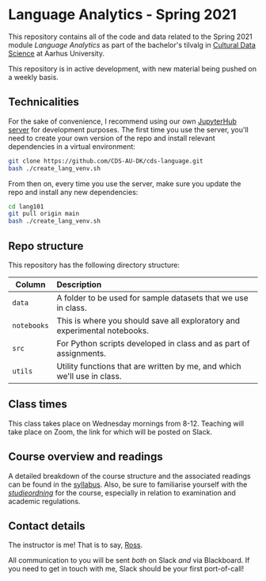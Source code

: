 # Language Analytics - Spring 2021

This repository contains all of the code and data related to the Spring 2021 module _Language Analytics_ as part of the bachelor's tilvalg in [Cultural Data Science](https://bachelor.au.dk/en/supplementary-subject/culturaldatascience/) at Aarhus University.

This repository is in active development, with new material being pushed on a weekly basis. 

## Technicalities

For the sake of convenience, I recommend using our own [JupyterHub server](https://worker02.chcaa.au.dk/jupyter/hub/login) for development purposes. The first time you use the server, you'll need to create your own version of the repo and install relevant dependencies in a virtual environment:

```bash
git clone https://github.com/CDS-AU-DK/cds-language.git
bash ./create_lang_venv.sh
```

From then on, every time you use the server, make sure you update the repo and install any new dependencies:

```bash
cd lang101
git pull origin main
bash ./create_lang_venv.sh
```

## Repo structure

This repository has the following directory structure:

| Column | Description|
|--------|:-----------|
```data```| A folder to be used for sample datasets that we use in class.
```notebooks``` | This is where you should save all exploratory and experimental notebooks.
```src``` | For Python scripts developed in class and as part of assignments.
```utils``` | Utility functions that are written by me, and which we'll use in class.


## Class times

This class takes place on Wednesday mornings from 8-12. Teaching will take place on Zoom, the link for which will be posted on Slack.

## Course overview and readings

A detailed breakdown of the course structure and the associated readings can be found in the [syllabus](syllabus.md). Also, be sure to familiarise yourself with the [_studieordning_](https://eddiprod.au.dk/EDDI/webservices/DokOrdningService.cfc?method=visGodkendtOrdning&dokOrdningId=15952&sprog=en) for the course, especially in relation to examination and academic regulations.

## Contact details

The instructor is me! That is to say, [Ross](https://pure.au.dk/portal/en/persons/ross-deans-kristensenmclachlan(29ad140e-0785-4e07-bdc1-8af12f15856c).html).

All communication to you will be sent _both_ on Slack _and_ via Blackboard. If you need to get in touch with me, Slack should be your first port-of-call! 

